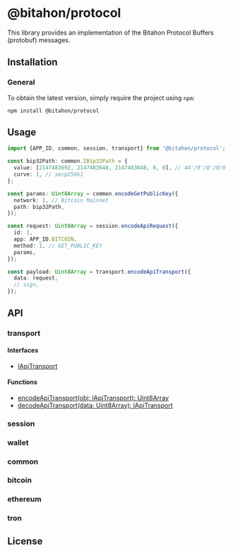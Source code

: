 # @bitahon/protocol

This library provides an implementation of the Bitahon Protocol Buffers (protobuf) messages.

## Installation

### General

To obtain the latest version, simply require the project using `npm`:

```shell
npm install @bitahon/protocol
```

## Usage

```ts
import {APP_ID, common, session, transport} from '@bitahon/protocol';

const bip32Path: common.IBip32Path = {
  value: [2147483692, 2147483648, 2147483648, 0, 0], // 44'/0'/0'/0/0
  curve: 1, // secp256k1
};

const params: Uint8Array = common.encodeGetPublicKey({
  network: 1, // Bitcoin Mainnet
  path: bip32Path,
});

const request: Uint8Array = session.encodeApiRequest({
  id: 1,
  app: APP_ID.BITCOIN,
  method: 1, // GET_PUBLIC_KEY
  params,
});

const payload: Uint8Array = transport.encodeApiTransport({
  data: request,
  // sign,
});
```

## API

### transport

#### Interfaces

- [IApiTransport](src/transport.ts#L5)

#### Functions

- [encodeApiTransport(obj: IApiTransport): Uint8Array](src/transport.ts#L10)
- [decodeApiTransport(data: Uint8Array): IApiTransport](src/transport.ts#L16)

### session

### wallet

### common

### bitcoin

### ethereum

### tron

## License
